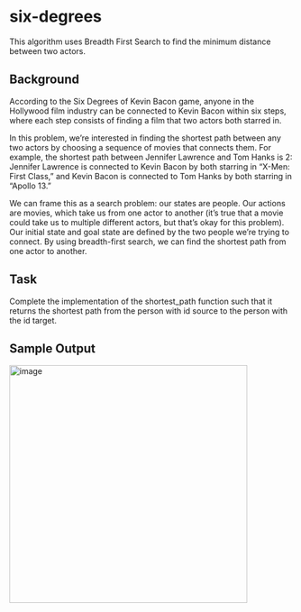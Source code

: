 # six-degrees
This algorithm uses Breadth First Search to find the minimum distance between two actors. 


## Background 
According to the Six Degrees of Kevin Bacon game, anyone in the Hollywood film industry can be connected to Kevin Bacon within six steps, where each step consists of finding a film that two actors both starred in.

In this problem, we’re interested in finding the shortest path between any two actors by choosing a sequence of movies that connects them. For example, the shortest path between Jennifer Lawrence and Tom Hanks is 2: Jennifer Lawrence is connected to Kevin Bacon by both starring in “X-Men: First Class,” and Kevin Bacon is connected to Tom Hanks by both starring in “Apollo 13.”

We can frame this as a search problem: our states are people. Our actions are movies, which take us from one actor to another (it’s true that a movie could take us to multiple different actors, but that’s okay for this problem). Our initial state and goal state are defined by the two people we’re trying to connect. By using breadth-first search, we can find the shortest path from one actor to another.

## Task
Complete the implementation of the shortest_path function such that it returns the shortest path from the person with id source to the person with the id target.

## Sample Output

<img width="422" alt="image" src="https://github.com/user-attachments/assets/1776310d-b2d8-49c1-97f6-2a550883059f" />






